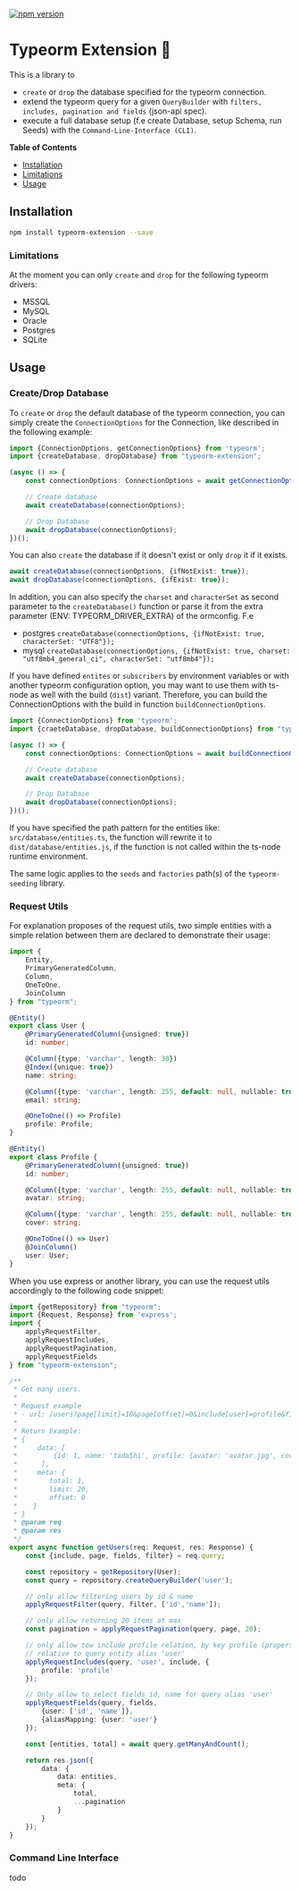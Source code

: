 [![npm version](https://badge.fury.io/js/typeorm-extension.svg)](https://badge.fury.io/js/typeorm-extension)

# Typeorm Extension 🚀
This is a library to
- `create` or `drop` the database specified for the typeorm connection.
- extend the typeorm query for a given `QueryBuilder` with `filters, includes, pagination and fields` (json-api spec).
- execute a full database setup (f.e create Database, setup Schema, run Seeds) with the `Command-Line-Interface (CLI)`.


**Table of Contents**

- [Installation](#installation)
- [Limitations](#limitations)
- [Usage](#usage)


## Installation

```bash
npm install typeorm-extension --save
```

### Limitations

At the moment you can only `create` and `drop` for the
following typeorm drivers:
* MSSQL
* MySQL
* Oracle
* Postgres
* SQLite

## Usage
### Create/Drop Database

To `create` or `drop` the default database of the typeorm connection,
you can simply create the `ConnectionOptions` for the Connection,
like described in the following example:

```typescript
import {ConnectionOptions, getConnectionOptions} from 'typeorm';
import {createDatabase, dropDatabase} from "typeorm-extension";

(async () => {
    const connectionOptions: ConnectionOptions = await getConnectionOptions();

    // Create database
    await createDatabase(connectionOptions);

    // Drop Database
    await dropDatabase(connectionOptions);
})();
```
You can also `create` the database if it doesn't exist or only `drop` it if it exists.

```typescript
await createDatabase(connectionOptions, {ifNotExist: true});
await dropDatabase(connectionOptions, {ifExist: true});
```

In addition, you can also specify the `charset` and `characterSet` as second parameter to the `createDatabase()` function
or parse it from the extra parameter (ENV: TYPEORM_DRIVER_EXTRA) of the ormconfig.
F.e
- postgres
  `createDatabase(connectionOptions, {ifNotExist: true, characterSet: "UTF8"});`
- mysql
  `createDatabase(connectionOptions, {ifNotExist: true, charset: "utf8mb4_general_ci", characterSet: "utf8mb4"});`

If you have defined `entites` or `subscribers` by environment variables or with another typeorm configuration option,
you may want to use them with ts-node as well with the build (`dist`) variant.
Therefore, you can build the ConnectionOptions with the build in function `buildConnectionOptions`.

```typescript
import {ConnectionOptions} from 'typeorm';
import {craeteDatabase, dropDatabase, buildConnectionOptions} from "typeorm-extension";

(async () => {
    const connectionOptions: ConnectionOptions = await buildConnectionOptions();

    // Create database
    await createDatabase(connectionOptions);

    // Drop Database
    await dropDatabase(connectionOptions);
})();
```
If you have specified the path pattern for the entities like:
`src/database/entities.ts`, the function will rewrite it to `dist/database/entities.js`,
if the function is not called within the ts-node runtime environment.

The same logic applies to the `seeds` and `factories` path(s) of the `typeorm-seeding` library.

### Request Utils
For explanation proposes of the request utils,
two simple entities with a simple relation between them are declared to demonstrate their usage:

```typescript
import {
    Entity,
    PrimaryGeneratedColumn,
    Column,
    OneToOne,
    JoinColumn
} from "typeorm";

@Entity()
export class User {
    @PrimaryGeneratedColumn({unsigned: true})
    id: number;

    @Column({type: 'varchar', length: 30})
    @Index({unique: true})
    name: string;

    @Column({type: 'varchar', length: 255, default: null, nullable: true})
    email: string;

    @OneToOne(() => Profile)
    profile: Profile;
}

@Entity()
export class Profile {
    @PrimaryGeneratedColumn({unsigned: true})
    id: number;

    @Column({type: 'varchar', length: 255, default: null, nullable: true})
    avatar: string;

    @Column({type: 'varchar', length: 255, default: null, nullable: true})
    cover: string;

    @OneToOne(() => User)
    @JoinColumn()
    user: User;
}
```

When you use express or another library, you can use the request utils accordingly to the
following code snippet:

```typescript
import {getRepository} from "typeorm";
import {Request, Response} from 'express';
import {
    applyRequestFilter,
    applyRequestIncludes,
    applyRequestPagination,
    applyRequestFields
} from "typeorm-extension";

/**
 * Get many users.
 *
 * Request example
 * - url: /users?page[limit]=10&page[offset]=0&include[user]=profile&filter[id]=1&fields[user]=id,name
 *
 * Return Example:
 * {
 *     data: [
 *         {id: 1, name: 'tada5hi', profile: {avatar: 'avatar.jpg', cover: 'cover.jpg'}}
 *      ],
 *     meta: {
 *        total: 1,
 *        limit: 20,
 *        offset: 0
 *    }
 * }
 * @param req
 * @param res
 */
export async function getUsers(req: Request, res: Response) {
    const {include, page, fields, filter} = req.query;

    const repository = getRepository(User);
    const query = repository.createQueryBuilder('user');

    // only allow filtering users by id & name
    applyRequestFilter(query, filter, ['id','name']);

    // only allow returning 20 items at max
    const pagination = applyRequestPagination(query, page, 20);

    // only allow tow include profile relation, by key profile (property key),
    // relative to query entity alias 'user'
    applyRequestIncludes(query, 'user', include, {
        profile: 'profile'
    });

    // Only allow to select fields id, name for query alias 'user'
    applyRequestFields(query, fields,
        {user: ['id', 'name']},
        {aliasMapping: {user: 'user'}
    });

    const [entities, total] = await query.getManyAndCount();

    return res.json({
        data: {
            data: entities,
            meta: {
                total,
                ...pagination
            }
        }
    });
}
```

### Command Line Interface

todo

